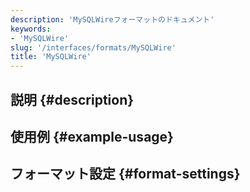 ```yaml
---
description: 'MySQLWireフォーマットのドキュメント'
keywords:
- 'MySQLWire'
slug: '/interfaces/formats/MySQLWire'
title: 'MySQLWire'
---
```




## 説明 {#description}

## 使用例 {#example-usage}

## フォーマット設定 {#format-settings}
